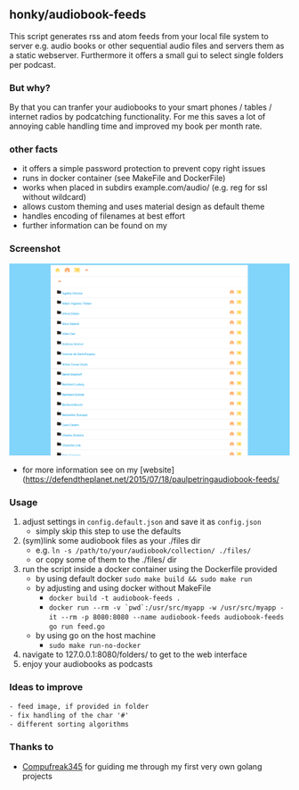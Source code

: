 ## honky/audiobook-feeds

This script generates rss and atom feeds from your local file system to server e.g. audio books or other sequential audio files and servers them as a static webserver. Furthermore it offers a small gui to select single folders per podcast. 

### But why?

By that you can tranfer your audiobooks to your smart phones / tables / internet radios by podcatching functionality. For me this saves a lot of annoying cable handling time and improved my book per month rate.

### other facts

- it offers a simple password protection to prevent copy right issues
- runs in docker container (see MakeFile and DockerFile)
- works when placed in subdirs example.com/audio/ (e.g. reg for ssl without wildcard)
- allows custom theming and uses material design as default theme
- handles encoding of filenames at best effort
- further information can be found on my 

### Screenshot

![Screenshot](https://github.com/PaulPetring/audiobook-feeds/blob/master/themes/default/default.png?raw=true")


- for more information see on my [website](https://defendtheplanet.net/2015/07/18/paulpetringaudiobook-feeds/
 
### Usage

1. adjust settings in ```config.default.json``` and save it as ```config.json``` 
    - simply skip this step to use the defaults
2. (sym)link some audiobook files as your ./files dir
    - e.g. ```ln -s /path/to/your/audiobook/collection/ ./files/```
    - or copy some of them to the ./files/ dir 
3. run the script inside a docker container using the Dockerfile provided
    - by using default docker ```sudo make build && sudo make run```
    - by adjusting and using docker without MakeFile
        -  ```docker build -t audiobook-feeds .```
        -  ```docker run --rm -v `pwd`:/usr/src/myapp -w /usr/src/myapp -it --rm -p 8080:8080 --name audiobook-feeds audiobook-feeds go run feed.go```
    - by using go on the host machine 
        - ```sudo make run-no-docker```
4. navigate to 127.0.0.1:8080/folders/ to get to the web interface
5. enjoy your audiobooks as podcasts

### Ideas to improve
    - feed image, if provided in folder
    - fix handling of the char '#'
    - different sorting algorithms

### Thanks to 

-  [Compufreak345](github.com/Compufreak345/) for guiding me through my first very own golang projects

